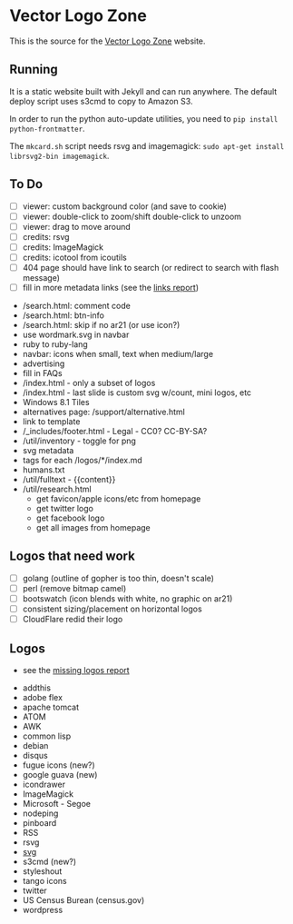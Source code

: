 # Vector Logo Zone

This is the source for the [Vector Logo Zone](https://www.vectorlogo.zone/) website.

## Running

It is a static website built with Jekyll and can run anywhere.  The default deploy script uses s3cmd to copy to Amazon S3.

In order to run the python auto-update utilities, you need to `pip install python-frontmatter`.

The `mkcard.sh` script needs rsvg and imagemagick: `sudo apt-get install librsvg2-bin imagemagick`.

## To Do
 - [ ] viewer: custom background color (and save to cookie)
 - [ ] viewer: double-click to zoom/shift double-click to unzoom
 - [ ] viewer: drag to move around
 - [ ] credits: rsvg
 - [ ] credits: ImageMagick
 - [ ] credits: icotool from icoutils
 - [ ] 404 page should have link to search (or redirect to search with flash message)
 - [ ] fill in more metadata links (see the [links report](https://www.vectorlogo.zone/logos/links.html))

 * /search.html: comment code
 * /search.html: btn-info
 * /search.html: skip if no ar21 (or use icon?)
 * use wordmark.svg in navbar
 * ruby to ruby-lang
 * navbar: icons when small, text when medium/large
 * advertising
 * fill in FAQs
 * /index.html - only a subset of logos
 * /index.html - last slide is custom svg w/count, mini logos, etc
 * Windows 8.1 Tiles
 * alternatives page: /support/alternative.html
 * link to template
 * /_includes/footer.html - Legal - CC0?  CC-BY-SA?
 * /util/inventory - toggle for png
 * svg metadata
 * tags for each /logos/*/index.md
 * humans.txt
 * /util/fulltext - {{content}}
 * /util/research.html
	- get favicon/apple icons/etc from homepage
	- get twitter logo
	- get facebook logo
	- get all images from homepage

## Logos that need work
 - [ ] golang (outline of gopher is too thin, doesn't scale)
 - [ ] perl (remove bitmap camel)
 - [ ] bootswatch (icon blends with white, no graphic on ar21)
 - [ ] consistent sizing/placement on horizontal logos
 - [ ] CloudFlare redid their logo

## Logos
 - see the [missing logos report](https://www.vectorlogo.zone/logos/missing.html)
 
 * addthis
 * adobe flex
 * apache tomcat
 * ATOM
 * AWK
 * common lisp
 * debian
 * disqus
 * fugue icons (new?)
 * google guava (new)
 * icondrawer
 * ImageMagick
 * Microsoft - Segoe
 * nodeping
 * pinboard
 * RSS
 * rsvg
 * [svg](https://www.w3.org/2009/08/svg-logos.html)
 * s3cmd (new?)
 * styleshout
 * tango icons
 * twitter
 * US Census Burean (census.gov)
 * wordpress
